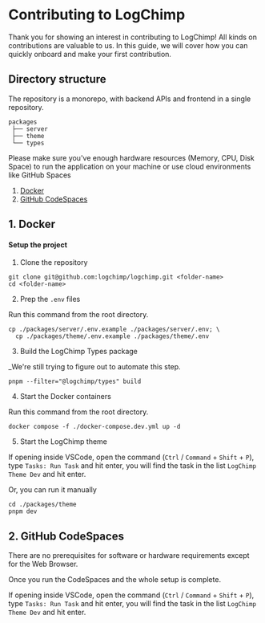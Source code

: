# Contributing to LogChimp

Thank you for showing an interest in contributing to LogChimp! All kinds on contributions are valuable to us. In this guide, we will cover how you can quickly onboard and make your first contribution.

## Directory structure

The repository is a monorepo, with backend APIs and frontend in a single repository.

```
packages
 ├── server
 ├── theme
 └── types
```

Please make sure you've enough hardware resources (Memory, CPU, Disk Space) to run the application on your machine or use cloud environments like GitHub Spaces

1. [Docker](#1-docker)
2. [GitHub CodeSpaces](#2-github-codespaces)

## 1. Docker

#### Setup the project

1. Clone the repository

```shell
git clone git@github.com:logchimp/logchimp.git <folder-name>
cd <folder-name>
```

2. Prep the `.env` files

Run this command from the root directory.

```shell
cp ./packages/server/.env.example ./packages/server/.env; \
  cp ./packages/theme/.env.example ./packages/theme/.env
```

3. Build the LogChimp Types package

_We're still trying to figure out to automate this step.

```shell
pnpm --filter="@logchimp/types" build
```

4. Start the Docker containers

Run this command from the root directory.

```shell
docker compose -f ./docker-compose.dev.yml up -d
```

5. Start the LogChimp theme

If opening inside VSCode, open the command (`Ctrl` / `Command` + `Shift` + `P`), type `Tasks: Run Task` and hit enter, you will find the task in the list `LogChimp Theme Dev` and hit enter.

Or, you can run it manually 

```shell
cd ./packages/theme
pnpm dev
```

## 2. GitHub CodeSpaces

There are no prerequisites for software or hardware requirements except for the Web Browser.

Once you run the CodeSpaces and the whole setup is complete.

If opening inside VSCode, open the command (`Ctrl` / `Command` + `Shift` + `P`), type `Tasks: Run Task` and hit enter, you will find the task in the list `LogChimp Theme Dev` and hit enter.
